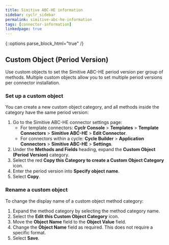 ```yaml
---
title: Simitive ABC-HE information
sidebar: cyclr_sidebar
permalink: simitive-abc-he-information
tags: [connector-information]
linkedpage: true
---
```

{::options parse_block_html="true" /}
<section class="card">

## Custom Object (Period Version)

Use custom objects to set the Simitive ABC-HE period version per group of methods. Multiple custom objects allow you to set multiple period versions per connector installation.

### Set up a custom object

You can create a new custom object category, and all methods inside the category have the same period version:

1. Go to the Simitive ABC-HE connector settings page:
    - For template connectors: **Cyclr Console** > **Templates** > **Template Connectors** > **Simitive ABC-HE** > **Edit Connector**.
    - For connectors within a cycle: **Cycle Builder** > **Application Connectors** > **Simitive ABC-HE** > **Settings**.
2. Under the **Methods and Fields** heading, expand the **Custom Object (Period Version)** category.
3. Select the red **Copy this Category to create a Custom Object Category** icon.
4. Enter the period version into **Specify object name**.
5. Select **Copy**.

### Rename a custom object

To change the display name of a custom object method category:

1. Expand the method category by selecting the method category name.
2. Select the **Edit this Custom Object Category** icon.
3. Move the **Object Name** field to the **Object Value** field.
4. Change the **Object Name** field as required. This does not require a specific format.
5. Select **Save**.

</section>
